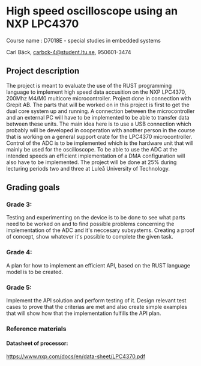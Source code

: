 # High speed oscilloscope using an NXP LPC4370
Course name : D7018E - special studies in embedded systems

Carl Bäck, carbck-4@student.ltu.se, 950601-3474

## Project description
The project is meant to evaluate the use of the RUST programming language to implement high speed data accusition on the NXP LPC4370, 200Mhz M4/M0 multicore microcontroller. Project done in connection with Grepit AB. The parts that will be worked on in this project is first to get the dual core system up and running. A connection between the microcontroller and an external PC will have to be implemented to be able to transfer data between these units. The main idea here is to use a USB connection which probably will be developed in cooperation with another person in the course that is working on a general support crate for the LPC4370 microcontroller. Control of the ADC is to be implemented which is the hardware unit that will mainly be used for the oscilloscope. To be able to use the ADC at the intended speeds an efficient implementation of a DMA configuration will also have to be implemented. The project will be done at 25% during lecturing periods two and three at Luleå University of Technology.

## Grading goals

### Grade 3:

Testing and experimenting on the device is to be done to see what parts need to be worked on and to find possible problems concerning the implementation of the ADC and it's neccesary subsystems. Creating a proof of concept, show whatever it's possible to complete the given task. 

### Grade 4:

A plan for how to implement an efficient API, based on the RUST language model is to be created.

### Grade 5:

Implement the API solution and perform testing of it. Design relevant test cases to prove that the criterias are met and also create simple examples that will show how that the implementation fulfills the API plan. 

### Reference materials
#### Datasheet of processor:
https://www.nxp.com/docs/en/data-sheet/LPC4370.pdf
